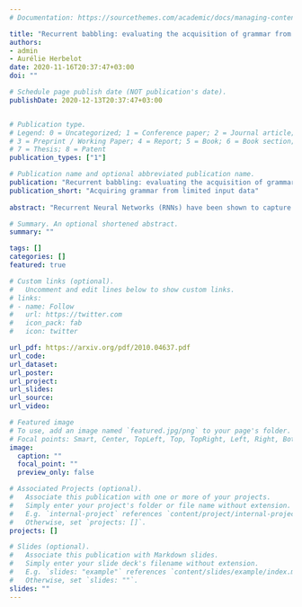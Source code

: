 ```yaml
---
# Documentation: https://sourcethemes.com/academic/docs/managing-content/

title: "Recurrent babbling: evaluating the acquisition of grammar from limited input data"
authors:
- admin
- Aurélie Herbelot
date: 2020-11-16T20:37:47+03:00
doi: ""

# Schedule page publish date (NOT publication's date).
publishDate: 2020-12-13T20:37:47+03:00


# Publication type.
# Legend: 0 = Uncategorized; 1 = Conference paper; 2 = Journal article;
# 3 = Preprint / Working Paper; 4 = Report; 5 = Book; 6 = Book section;
# 7 = Thesis; 8 = Patent
publication_types: ["1"]

# Publication name and optional abbreviated publication name.
publication: "Recurrent babbling: evaluating the acquisition of grammar from limited input data"
publication_short: "Acquiring grammar from limited input data"
 
abstract: "Recurrent Neural Networks (RNNs) have been shown to capture various aspects of syntax from raw linguistic input. In most previous experiments, however, learning happens over unrealistic corpora, which do not reflect the type and amount of data a child would be exposed to. This paper remedies this state of affairs by training a Long Short-Term Memory network (LSTM) over a realistically sized subset of child-directed input. The behaviour of the network is analysed over time using a novel methodology which consists in quantifying the level of grammatical abstraction in the model's generated output (its _babbling_), compared to the language it has been exposed to. We show that the LSTM indeed abstracts new structuresas learning proceeds. "

# Summary. An optional shortened abstract.
summary: ""

tags: []
categories: []
featured: true

# Custom links (optional).
#   Uncomment and edit lines below to show custom links.
# links:
# - name: Follow
#   url: https://twitter.com
#   icon_pack: fab
#   icon: twitter

url_pdf: https://arxiv.org/pdf/2010.04637.pdf
url_code: 
url_dataset:
url_poster:
url_project:
url_slides:
url_source:
url_video:

# Featured image
# To use, add an image named `featured.jpg/png` to your page's folder. 
# Focal points: Smart, Center, TopLeft, Top, TopRight, Left, Right, BottomLeft, Bottom, BottomRight.
image:
  caption: ""
  focal_point: ""
  preview_only: false

# Associated Projects (optional).
#   Associate this publication with one or more of your projects.
#   Simply enter your project's folder or file name without extension.
#   E.g. `internal-project` references `content/project/internal-project/index.md`.
#   Otherwise, set `projects: []`.
projects: []

# Slides (optional).
#   Associate this publication with Markdown slides.
#   Simply enter your slide deck's filename without extension.
#   E.g. `slides: "example"` references `content/slides/example/index.md`.
#   Otherwise, set `slides: ""`.
slides: ""
---
```

